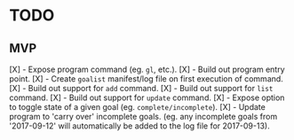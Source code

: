 # TODO
## MVP
[X] - Expose program command (eg. `gl`, etc.).
[X] - Build out program entry point.
[X] - Create `goalist` manifest/log file on first execution of command.
[X] - Build out support for `add` command.
[X] - Build out support for `list` command.
[X] - Build out support for `update` command.
[X] - Expose option to toggle state of a given goal (eg. `complete/incomplete`).
[X] - Update program to 'carry over' incomplete goals. (eg. any incomplete goals from '2017-09-12' will automatically be added to the log file for 2017-09-13).
